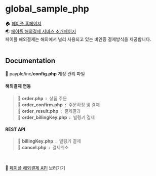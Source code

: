 # global_sample_php

🏠 [페이플 홈페이지](https://www.payple.kr/)<br>
🌏 [페이플 해외결제 서비스 소개페이지](https://www.payple.kr/pay/card/global)<br>
페이플 해외결제는 해외에서 널리 사용되고 있는 비인증 결제방식을 제공합니다. <br>
<br>

## Documentation

📂 payple/inc/**config.php** 계정 관리 파일
#### 해외결제 연동
>📂 **order.php &nbsp;:** &nbsp;상품 주문<br>
>📂 **order_confirm.php &nbsp;:** &nbsp;주문확정 및 결제<br>
>📂 **order_result.php &nbsp;:** &nbsp;결제결과<br>
>📂 **order_billingKey.php &nbsp;:** &nbsp;빌링키 결제<br>

#### REST API
>📂 **billingKey.php &nbsp;:** &nbsp;빌링키 결제<br>
>📂 **cancel.php &nbsp;:** &nbsp;결제취소<br>

<br>

🙋‍ [페이플 해외결제 API](https://developer.payple.kr/global) 보러가기
